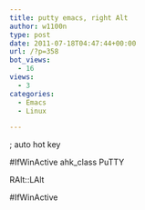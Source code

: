 ```yaml
---
title: putty emacs, right Alt
author: w1100n
type: post
date: 2011-07-18T04:47:44+00:00
url: /?p=358
bot_views:
  - 16
views:
  - 3
categories:
  - Emacs
  - Linux

---
```

; auto hot key

#IfWinActive ahk_class PuTTY
  
RAlt::LAlt
  
#IfWinActive